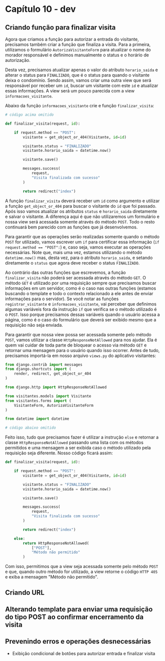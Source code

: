 # Capítulo 10 - dev

## Criando função para finalizar visita

Agora que criamos a função para autorizar a entrada do visitante, precisamos também criar a função que finaliza a visita. Para a primeira, utilizamos o formulário `AutorizaVisitanteForm` para atualizar o nome do morador responsável e definimos manualmente o status e o horário de autorização.

Desta vez, precisamos atualizar apenas o valor do atributo `horario_saida` e alterar o status para `FINALIZADO`, que é o status para quando o visitante deixa o condomínio. Sendo assim, vamos criar uma outra view que será responsável por receber um `id`, buscar um visitante com este `id` e atualizar essas informações. A view será um pouco parecida com a view `informacoes_visitante`. 

Abaixo da função `informacoes_visitante` crie e função `finalizar_visita`:

```python
# código acima omitido

def finalizar_visita(request, id):

    if request.method == "POST":
        visitante = get_object_or_404(Visitante, id=id)

        visitante.status = "FINALIZADO"
        visitante.horario_saida = datetime.now()

        visitante.save()

        messages.success(
            request,
            "Visita finalizada com sucesso"
        )

        return redirect("index")
```

A função `finalizar_visita` deverá receber um `id` como argumento e utilizar a função `get_object_or_404` para buscar o visitante do `id` que foi passado. Após isso vamos atualizar os atributos `status` e `horario_saida` diretamente e salvar o visitante. A diferença aqui é que não utilizaremos um formulário e nossa view será acessada somente através do método `POST`. Todo o resto continuará bem parecido com as funções que já desenvolvemos.

Para garantir que as operações serão realizadas somente quando o método `POST` for utilizado, vamos escrever um `if` para certificar essa informação \(`if request.method == "POST":`\) e, caso seja, vamos executar as operações necessárias. Note que, mais uma vez, estamos utilizando o método `datetime.now()` mas, desta vez, para o atributo `horario_saida`, e setando diretamente o `status` que agora deve receber o status `FINALIZADO`. 

Ao contrário das outras funções que escrevemos, a função `finalizar_visita` não poderá ser acessada através do método `GET`. O método `GET` é utilizado por uma requisição sempre que precisamos buscar informações em um servidor, como é o caso nas outras funções \(estamos buscando o template e todo o contexto relacionado a ele antes de enviar informações para o servidor\). Se você notar as funções `registrar_visitante` e `informacoes_visitante`, vai perceber que definimos algumas variáveis fora da instrução `if` que verifica se o método utilizado é o `POST`. Isso porque precisamos dessas variáveis quando o usuário acessa a página, como é o caso do formulário que deverá ser exibido mesmo que a requisição não seja enviada.

Para garantir que nossa view possa ser acessada somente pelo método `POST`, vamos utilizar a classe `HttpResponseNotAllowed` para nos ajudar. Ela é quem vai cuidar de toda parte de bloquear o acesso via método `GET` e retornar uma mensagem para o usuário quando isso ocorrer. Antes de tudo, precisamos importá-la em nosso arquivo `views.py` do aplicativo visitantes:

```python
from django.contrib import messages
from django.shortcuts import (
    render, redirect, get_object_or_404
)

from django.http import HttpResponseNotAllowed

from visitantes.models import Visitante
from visitantes.forms import (
    VisitanteForm, AutorizaVisitanteForm
)

from datetime import datetime

# código abaixo omitido
```

Feito isso, tudo que precisamos fazer é utilizar a instrução `else` e retornar a classe `HttpResponseNotAllowed` passando uma lista com os métodos permitidos e uma mensagem a ser exibida caso o método utilizado pela requisição seja diferente. Nosso código ficará assim:

```python
def finalizar_visita(request, id):

    if request.method == "POST":
        visitante = get_object_or_404(Visitante, id=id)

        visitante.status = "FINALIZADO"
        visitante.horario_saida = datetime.now()

        visitante.save()

        messages.success(
            request,
            "Visita finalizada com sucesso"
        )

        return redirect("index")

    else:
        return HttpResponseNotAllowed(
            ["POST"],
            "Método não permitido"
        )
```

Com isso, permitimos que a view seja acessada somente pelo método `POST` e que, quando outro método for utilizado, a view retorne o código `HTTP 405` e exiba a mensagem "Método não permitido".

## Criando URL

## Alterando template para enviar uma requisição do tipo POST ao confirmar encerramento da visita

## Prevenindo erros e operações desnecessárias

* Exibição condicional de botões para autorizar entrada e finalizar visita


